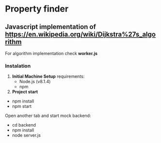 # Property finder

## Javascript implementation of https://en.wikipedia.org/wiki/Dijkstra%27s_algorithm

For algorithm implementation check **worker.js**

### Instalation
1. **Initial Machine Setup**
 requirements:
   - Node.js (v8.1.4)
   - npm
2. **Project start**
 - npm install
 - npm start

 Open another tab and start mock backend:
 - cd backend
 - npm install
 - node server.js
